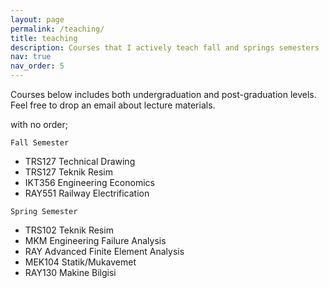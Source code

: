 ```yaml
---
layout: page
permalink: /teaching/
title: teaching
description: Courses that I actively teach fall and springs semesters
nav: true
nav_order: 5
---
```


Courses below includes both undergraduation and post-graduation levels. Feel free to drop an email about lecture materials.

with no order;

 `Fall Semester` <br>
 - TRS127 Technical Drawing
 - TRS127 Teknik Resim
 - IKT356 Engineering Economics
 - RAY551 Railway Electrification
 
 `Spring Semester` <br>
 - TRS102 Teknik Resim
 - MKM    Engineering Failure Analysis
 - RAY    Advanced Finite Element Analysis
 - MEK104 Statik/Mukavemet
 - RAY130 Makine Bilgisi
